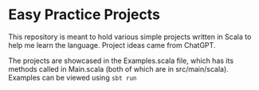 # Easy Practice Projects
This repository is meant to hold various simple projects written in Scala to help me learn the language. Project ideas came from ChatGPT. 

The projects are showcased in the Examples.scala file, which has its methods called in Main.scala (both of which are in src/main/scala). Examples can be viewed using `sbt run`
